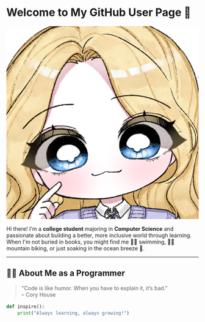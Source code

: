 # Welcome to My GitHub User Page 👋
![A photo of me](profile.png)

Hi there! I'm a **college student** majoring in **Computer Science** and passionate about building a better, more inclusive world through learning.  
When I'm not buried in books, you might find me 🏊‍♀️ swimming, 🚴‍♂️ mountain biking, or just soaking in the ocean breeze 🌊.

---

## 🧑‍💻 About Me as a Programmer

> "Code is like humor. When you have to explain it, it’s bad."  
> – Cory House

```python
def inspire():
    print("Always learning, always growing!")
